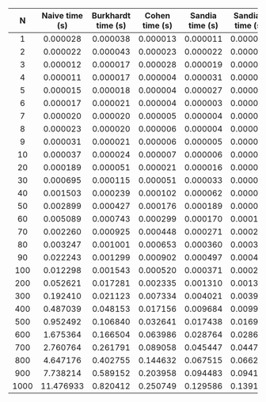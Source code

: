 | N | Naive time (s) |  Burkhardt time (s) |  Cohen time (s) |  Sandia time (s) |  Sandia2 time (s) |  SandiaDot time (s) |  SandiaDot2 time (s) | 
|:-:|:-:|:-:|:-:|:-:|:-:|:-:|:-:|
| 1 | 0.000028 | 0.000038 | 0.000013 | 0.000011 | 0.000013 | 0.000011 | 0.000003 |
| 2 | 0.000022 | 0.000043 | 0.000023 | 0.000022 | 0.000020 | 0.000009 | 0.000005 |
| 3 | 0.000012 | 0.000017 | 0.000028 | 0.000019 | 0.000020 | 0.000009 | 0.000005 |
| 4 | 0.000011 | 0.000017 | 0.000004 | 0.000031 | 0.000021 | 0.000013 | 0.000005 |
| 5 | 0.000015 | 0.000018 | 0.000004 | 0.000027 | 0.000021 | 0.000012 | 0.000006 |
| 6 | 0.000017 | 0.000021 | 0.000004 | 0.000003 | 0.000003 | 0.000010 | 0.000006 |
| 7 | 0.000020 | 0.000020 | 0.000005 | 0.000004 | 0.000003 | 0.000012 | 0.000007 |
| 8 | 0.000023 | 0.000020 | 0.000006 | 0.000004 | 0.000004 | 0.000013 | 0.000007 |
| 9 | 0.000031 | 0.000021 | 0.000006 | 0.000005 | 0.000004 | 0.000013 | 0.000008 |
| 10 | 0.000037 | 0.000024 | 0.000007 | 0.000006 | 0.000004 | 0.000015 | 0.000009 |
| 20 | 0.000189 | 0.000051 | 0.000021 | 0.000016 | 0.000012 | 0.000030 | 0.000026 |
| 30 | 0.000695 | 0.000115 | 0.000051 | 0.000033 | 0.000028 | 0.000069 | 0.000061 |
| 40 | 0.001503 | 0.000239 | 0.000102 | 0.000062 | 0.000056 | 0.000143 | 0.000064 |
| 50 | 0.002899 | 0.000427 | 0.000176 | 0.000189 | 0.000094 | 0.000202 | 0.000103 |
| 60 | 0.005089 | 0.000743 | 0.000299 | 0.000170 | 0.000161 | 0.000274 | 0.000161 |
| 70 | 0.002260 | 0.000925 | 0.000448 | 0.000271 | 0.000245 | 0.000240 | 0.000214 |
| 80 | 0.003247 | 0.001001 | 0.000653 | 0.000360 | 0.000345 | 0.000315 | 0.000281 |
| 90 | 0.022243 | 0.001299 | 0.000902 | 0.000497 | 0.000478 | 0.000459 | 0.000426 |
| 100 | 0.012298 | 0.001543 | 0.000520 | 0.000371 | 0.000291 | 0.000609 | 0.000551 |
| 200 | 0.052621 | 0.017281 | 0.002335 | 0.001310 | 0.001306 | 0.003311 | 0.003029 |
| 300 | 0.192410 | 0.021123 | 0.007334 | 0.004021 | 0.003913 | 0.010828 | 0.009930 |
| 400 | 0.487039 | 0.048153 | 0.017156 | 0.009684 | 0.009916 | 0.025046 | 0.022883 |
| 500 | 0.952492 | 0.106840 | 0.032641 | 0.017438 | 0.016900 | 0.047991 | 0.044173 |
| 600 | 1.675364 | 0.166504 | 0.063986 | 0.028764 | 0.028646 | 0.082202 | 0.075664 |
| 700 | 2.760764 | 0.261791 | 0.089058 | 0.045447 | 0.044742 | 0.134898 | 0.122999 |
| 800 | 4.647176 | 0.402755 | 0.144632 | 0.067515 | 0.066266 | 0.201778 | 0.183613 |
| 900 | 7.738214 | 0.589152 | 0.203958 | 0.094483 | 0.094145 | 0.284766 | 0.258278 |
| 1000 | 11.476933 | 0.820412 | 0.250749 | 0.129586 | 0.139170 | 0.382819 | 0.355194 |
